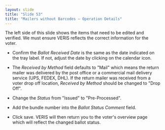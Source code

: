 ```yaml
---
layout: slide
title: "Slide 53"
title: "Mailers without Barcodes – Operation Details"
---
```


The left side of this slide shows the items that need to be edited and verified. We must ensure VERIS reflects the correct information for the voter.

- Confirm the _Ballot Received Date_ is the same as the date indicated on the tray label. If not, adjust the date by clicking on the calendar icon.

- The _Received by Method_ field defaults to "Mail" which means the return mailer was delivered by the post office or a commercial mail delivery service (UPS, FEDEX, DHL). If the return mailer was received from a voter drop off location, _Received by Method_ should be changed to "Drop Off".

- Change the _Status_ from "Issued" to "Pre-Processed".

- Add the bundle number into the _Ballot Status Comment_ field.

- Click save. VERIS will then return you to the voter's overview page which will reflect the changed ballot status.
